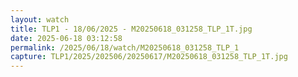```yaml
---
layout: watch
title: TLP1 - 18/06/2025 - M20250618_031258_TLP_1T.jpg
date: 2025-06-18 03:12:58
permalink: /2025/06/18/watch/M20250618_031258_TLP_1
capture: TLP1/2025/202506/20250617/M20250618_031258_TLP_1T.jpg
---
```

